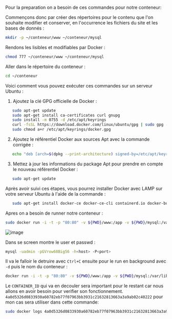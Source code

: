 Pour la preparation on a besoin de ces commandes pour notre conteneur:

Commençons donc par créer des répertoires pour le contenu que l'on souhaite modifier et conserver, en l'occurrence les fichiers du site et les bases de donnés :
```bash
mkdir -p ~/conteneur/www ~/conteneur/mysql
```
Rendons les lisibles et modifiables par Docker :

```bash
chmod 777 ~/conteneur/www ~/conteneur/mysql
```

Aller dans le répertoire du conteneur :

```bash
cd ~/conteneur
```

Voici comment vous pouvez exécuter ces commandes sur un serveur Ubuntu :

1. Ajoutez la clé GPG officielle de Docker :

```bash
   sudo apt-get update
   sudo apt-get install ca-certificates curl gnupg
   sudo install -m 0755 -d /etc/apt/keyrings
   curl -fsSL https://download.docker.com/linux/ubuntu/gpg | sudo gpg --dearmor -o /etc/apt/keyrings/docker.gpg
   sudo chmod a+r /etc/apt/keyrings/docker.gpg
```

2. Ajoutez le référentiel Docker aux sources Apt avec la commande corrigée :

```bash
   echo "deb [arch=$(dpkg --print-architecture) signed-by=/etc/apt/keyrings/docker.gpg] https://download.docker.com/linux/ubuntu $(lsb_release -cs) stable" | sudo tee /etc/apt/sources.list.d/docker.list > /dev/null
```

3. Mettez à jour les informations du package Apt pour prendre en compte le nouveau référentiel Docker :

```bash
   sudo apt-get update
```

Après avoir suivi ces étapes, vous pourrez installer Docker avec LAMP sur votre serveur Ubuntu à l'aide de la commande :
```bash
   sudo apt-get install docker-ce docker-ce-cli containerd.io docker-buildx-plugin docker-compose-plugin
```
Apres on a besoin de runner notre conteneur :
```bash
sudo docker run -i -t -p "80:80" -v ${PWD}/www:/app -v ${PWD}/mysql:/var/lib/mysql mattrayner/lamp:latest
```
![image](https://github.com/Semoyy/Documentation_Semoyy/assets/89610220/99db2f5d-f5aa-4832-9c8e-a60bb23eb058)

Dans se screen montre le user et passwd : 

```bash
mysql -uadmin -pGVrow68Big56 -h<host> -P<port>
```

Il va le falloir le detruire avec `Ctrl+C` ensuite pour le run en background avec `-d` puis le nom du conteneur :
```bash
docker run -i -t -p "80:80" -v ${PWD}/www:/app -v ${PWD}/mysql:/var/lib/mysql -d mattrayner/lamp:latest
```
Le `CONTAINER_ID` qui va en decouler sera important pour le restant car nous allons en avoir besoin pour verifier son fonctionnement.
`4a0d5326d0833930a60782eb77f07963bb3931c21632813663a3a9ab02c40222` pour mon cas sera utiliser dans cette commande: 
```bash
sudo docker logs 4a0d5326d0833930a60782eb77f07963bb3931c21632813663a3a9ab02c40222
```



